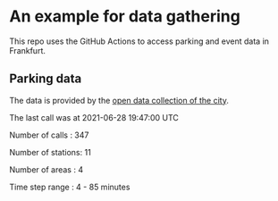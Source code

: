 # An example for data gathering

This repo uses the GitHub Actions to access parking and event data in Frankfurt.

## Parking data
The data is provided by the [open data collection of the city](https://www.offenedaten.frankfurt.de/).

The last call was at 2021-06-28 19:47:00 UTC

Number of calls   : 347

Number of stations:  11

Number of areas   :   4

Time step range   :   4 -  85 minutes

